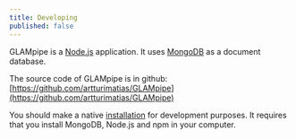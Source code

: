 ```yaml
---
title: Developing
published: false
---
```


GLAMpipe is a [Node.js](https://nodejs.org/) application. It uses [MongoDB](https://www.mongodb.com/what-is-mongodb) as a document database.

The source code of GLAMpipe is in github: [https://github.com/artturimatias/GLAMpipe](https://github.com/artturimatias/GLAMpipe)

You should make a native [installation](http://glampipe.org/installation) for development purposes. It requires that you install MongoDB, Node.js and npm in your computer.